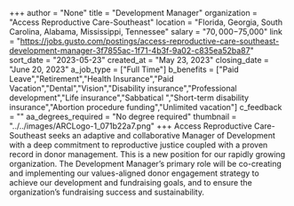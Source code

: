 +++
author = "None"
title = "Development Manager"
organization = "Access Reproductive Care-Southeast"
location = "Florida, Georgia, South Carolina, Alabama, Mississippi, Tennessee"
salary = "$70,000-$75,000"
link = "https://jobs.gusto.com/postings/access-reproductive-care-southeast-development-manager-3f7855ac-1f71-4b3f-9a02-c835ea52ba87"
sort_date = "2023-05-23"
created_at = "May 23, 2023"
closing_date = "June 20, 2023"
a_job_type = ["Full Time"]
b_benefits = ["Paid Leave","Retirement","Health Insurance","Paid Vacation","Dental","Vision","Disability insurance","Professional development","Life insurance","Sabbatical ","Short-term disability insurance","Abortion procedure funding","Unlimited vacation"]
c_feedback = ""
aa_degrees_required = "No degree required"
thumbnail = "../../images/ARCLogo-1_071b22a7.png"
+++
Access Reproductive Care-Southeast seeks an adaptive and collaborative Manager of Development with a deep commitment to reproductive justice coupled with a proven record in donor management. This is a new position for our rapidly growing organization. The Development Manager’s primary role will be co-creating and implementing our values-aligned donor engagement strategy to achieve our development and fundraising goals, and to ensure the organization’s fundraising success and sustainability. 